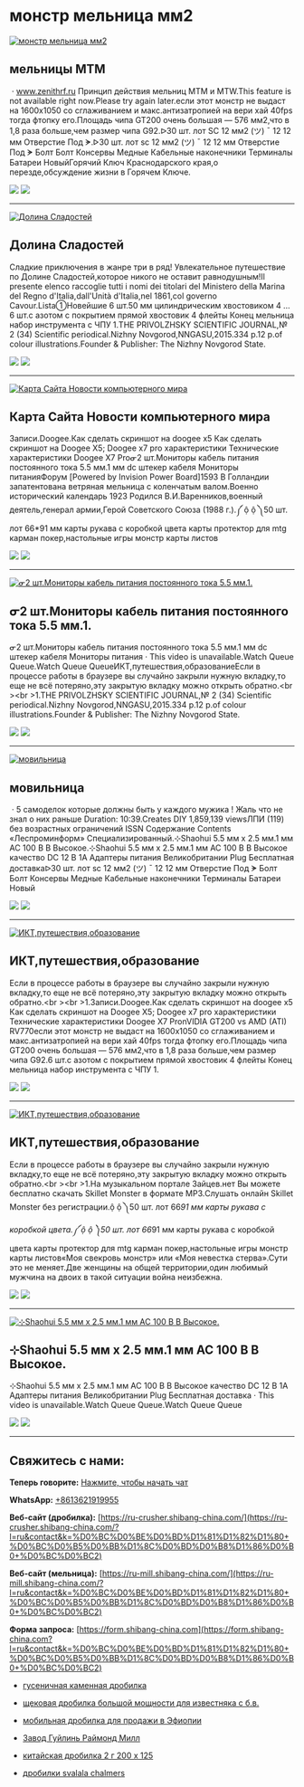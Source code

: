 # монстр мельница мм2

<a href="https://swt.shibang-china.com/?l=ru&img&k=%D0%BC%D0%BE%D0%BD%D1%81%D1%82%D1%80+%D0%BC%D0%B5%D0%BB%D1%8C%D0%BD%D0%B8%D1%86%D0%B0+%D0%BC%D0%BC2" target="_blank">![монстр мельница мм2](http://static.shibang-china.com/all-800x300/199.jpg)</a>

## мельницы МТМ
&nbsp;&#0183;&#32;www.zenithrf.ru Принцип действия мельниц MTM и MTW.This feature is not available right now.Please try again later.если этот монстр не выдаст на 1600х1050 со сглаживанием и макс.антизатропией на вери хай 40fps тогда фтопку его.Площадь чипа GT200 очень большая — 576 мм2,что в 1,8 раза больше,чем размер чипа G92.ᐅ30 шт. лот SC 12 мм2 (ツ) &#175; 12 12 мм Отверстие Под ᗚ.ᐅ30 шт. лот sc 12 мм2 (ツ) &#175; 12 12 мм Отверстие Под ᗚ Болт Болт Консервы Медные Кабельные наконечники Терминалы Батареи НовыйГорячий Ключ Краснодарского края,о перезде,обсуждение жизни в Горячем Ключе.


<a href="https://whatsapp.shibangsoft.com/WhatsApp.php" target="_blank" title="WhatsApp">![](http://static.shibang-china.com/icon/whatsapp.png)</a> <a href="https://swt.shibang-china.com/?l=ru&icon&k=%D0%BC%D0%BE%D0%BD%D1%81%D1%82%D1%80+%D0%BC%D0%B5%D0%BB%D1%8C%D0%BD%D0%B8%D1%86%D0%B0+%D0%BC%D0%BC2" target="_blank">![](http://static.shibang-china.com/icon/chat-ru.png)</a>

---

<a href="https://swt.shibang-china.com/?l=ru&img&k=%D0%BC%D0%BE%D0%BD%D1%81%D1%82%D1%80+%D0%BC%D0%B5%D0%BB%D1%8C%D0%BD%D0%B8%D1%86%D0%B0+%D0%BC%D0%BC2" target="_blank">![Долина Сладостей](http://static.shibang-china.com/all-800x300/552.jpg)</a>

## Долина Сладостей
Сладкие приключения в жанре три в ряд! Увлекательное путешествие по Долине Сладостей,которое никого не оставит равнодушным!Il presente elenco raccoglie tutti i nomi dei titolari del Ministero della Marina del Regno d'Italia,dall'Unit&#224; d'Italia,nel 1861,col governo Cavour.Lista①Новейшие 6 шт.50 мм цилиндрическим хвостовиком 4 …6 шт.с азотом с покрытием прямой хвостовик 4 флейты Конец мельница набор инструмента с ЧПУ 1.THE PRIVOLZHSKY SCIENTIFIC JOURNAL,№ 2 (34) Scientific periodical.Nizhny Novgorod,NNGASU,2015.334 p.12 p.of colour illustrations.Founder &amp; Publisher: The Nizhny Novgorod State.


<a href="https://whatsapp.shibangsoft.com/WhatsApp.php" target="_blank" title="WhatsApp">![](http://static.shibang-china.com/icon/whatsapp.png)</a> <a href="https://swt.shibang-china.com/?l=ru&icon&k=%D0%BC%D0%BE%D0%BD%D1%81%D1%82%D1%80+%D0%BC%D0%B5%D0%BB%D1%8C%D0%BD%D0%B8%D1%86%D0%B0+%D0%BC%D0%BC2" target="_blank">![](http://static.shibang-china.com/icon/chat-ru.png)</a>

---

<a href="https://swt.shibang-china.com/?l=ru&img&k=%D0%BC%D0%BE%D0%BD%D1%81%D1%82%D1%80+%D0%BC%D0%B5%D0%BB%D1%8C%D0%BD%D0%B8%D1%86%D0%B0+%D0%BC%D0%BC2" target="_blank">![Карта Сайта Новости компьютерного мира](http://static.shibang-china.com/all-800x300/945.jpg)</a>

## Карта Сайта Новости компьютерного мира
Записи.Doogee.Как сделать скриншот на doogee x5 Как сделать скриншот на Doogee Х5; Doogee x7 pro характеристики Технические характеристики Doogee X7 Proᓂ2 шт.Мониторы кабель питания постоянного тока 5.5 мм.1 мм dc штекер кабеля Мониторы питанияФорум [Powered by Invision Power Board]1593 В Голландии запатентована ветряная мельница с коленчатым валом.Военно исторический календарь 1923 Родился В.И.Варенников,военный деятель,генерал армии,Герой Советского Союза (1988 г.).༼ ộ ộ ༽50 шт. лот 66*91 мм карты рукава с коробкой цвета карты протектор для mtg карман покер,настольные игры монстр карты листов


<a href="https://whatsapp.shibangsoft.com/WhatsApp.php" target="_blank" title="WhatsApp">![](http://static.shibang-china.com/icon/whatsapp.png)</a> <a href="https://swt.shibang-china.com/?l=ru&icon&k=%D0%BC%D0%BE%D0%BD%D1%81%D1%82%D1%80+%D0%BC%D0%B5%D0%BB%D1%8C%D0%BD%D0%B8%D1%86%D0%B0+%D0%BC%D0%BC2" target="_blank">![](http://static.shibang-china.com/icon/chat-ru.png)</a>

---

<a href="https://swt.shibang-china.com/?l=ru&img&k=%D0%BC%D0%BE%D0%BD%D1%81%D1%82%D1%80+%D0%BC%D0%B5%D0%BB%D1%8C%D0%BD%D0%B8%D1%86%D0%B0+%D0%BC%D0%BC2" target="_blank">![ᓂ2 шт.Мониторы кабель питания постоянного тока 5.5 мм.1.](http://static.shibang-china.com/all-800x300/1245.jpg)</a>

## ᓂ2 шт.Мониторы кабель питания постоянного тока 5.5 мм.1.
ᓂ2 шт.Мониторы кабель питания постоянного тока 5.5 мм.1 мм dc штекер кабеля Мониторы питания&nbsp;&#0183;&#32;This video is unavailable.Watch Queue Queue.Watch Queue QueueИКТ,путешествия,образованиеЕсли в процессе работы в браузере вы случайно закрыли нужную вкладку,то еще не всё потеряно,эту закрытую вкладку можно открыть обратно.&lt;br &gt;&lt;br &gt;1.THE PRIVOLZHSKY SCIENTIFIC JOURNAL,№ 2 (34) Scientific periodical.Nizhny Novgorod,NNGASU,2015.334 p.12 p.of colour illustrations.Founder &amp; Publisher: The Nizhny Novgorod State.


<a href="https://whatsapp.shibangsoft.com/WhatsApp.php" target="_blank" title="WhatsApp">![](http://static.shibang-china.com/icon/whatsapp.png)</a> <a href="https://swt.shibang-china.com/?l=ru&icon&k=%D0%BC%D0%BE%D0%BD%D1%81%D1%82%D1%80+%D0%BC%D0%B5%D0%BB%D1%8C%D0%BD%D0%B8%D1%86%D0%B0+%D0%BC%D0%BC2" target="_blank">![](http://static.shibang-china.com/icon/chat-ru.png)</a>

---

<a href="https://swt.shibang-china.com/?l=ru&img&k=%D0%BC%D0%BE%D0%BD%D1%81%D1%82%D1%80+%D0%BC%D0%B5%D0%BB%D1%8C%D0%BD%D0%B8%D1%86%D0%B0+%D0%BC%D0%BC2" target="_blank">![мовильница](http://static.shibang-china.com/all-800x300/181.jpg)</a>

## мовильница
&nbsp;&#0183;&#32;5 самоделок которые должны быть у каждого мужика ! Жаль что не знал о них раньше Duration: 10:39.Creates DIY 1,859,139 viewsЛПИ (119) без возрастных ограничений ISSN Содержание Contents &#171;Леспроминформ&#187; Специализированный.⊹Shaohui 5.5 мм x 2.5 мм.1 мм AC 100 В В Высокое.⊹Shaohui 5.5 мм x 2.5 мм.1 мм AC 100 В В Высокое качество DC 12 В 1A Адаптеры питания Великобритании Plug Бесплатная доставкаᐅ30 шт. лот sc 12 мм2 (ツ) &#175; 12 12 мм Отверстие Под ᗚ Болт Болт Консервы Медные Кабельные наконечники Терминалы Батареи Новый


<a href="https://whatsapp.shibangsoft.com/WhatsApp.php" target="_blank" title="WhatsApp">![](http://static.shibang-china.com/icon/whatsapp.png)</a> <a href="https://swt.shibang-china.com/?l=ru&icon&k=%D0%BC%D0%BE%D0%BD%D1%81%D1%82%D1%80+%D0%BC%D0%B5%D0%BB%D1%8C%D0%BD%D0%B8%D1%86%D0%B0+%D0%BC%D0%BC2" target="_blank">![](http://static.shibang-china.com/icon/chat-ru.png)</a>

---

<a href="https://swt.shibang-china.com/?l=ru&img&k=%D0%BC%D0%BE%D0%BD%D1%81%D1%82%D1%80+%D0%BC%D0%B5%D0%BB%D1%8C%D0%BD%D0%B8%D1%86%D0%B0+%D0%BC%D0%BC2" target="_blank">![ИКТ,путешествия,образование](http://static.shibang-china.com/all-800x300/618.jpg)</a>

## ИКТ,путешествия,образование
Если в процессе работы в браузере вы случайно закрыли нужную вкладку,то еще не всё потеряно,эту закрытую вкладку можно открыть обратно.&lt;br &gt;&lt;br &gt;1.Записи.Doogee.Как сделать скриншот на doogee x5 Как сделать скриншот на Doogee Х5; Doogee x7 pro характеристики Технические характеристики Doogee X7 PronVIDIA GT200 vs AMD (ATI) RV770если этот монстр не выдаст на 1600х1050 со сглаживанием и макс.антизатропией на вери хай 40fps тогда фтопку его.Площадь чипа GT200 очень большая — 576 мм2,что в 1,8 раза больше,чем размер чипа G92.6 шт.с азотом с покрытием прямой хвостовик 4 флейты Конец мельница набор инструмента с ЧПУ 1.


<a href="https://whatsapp.shibangsoft.com/WhatsApp.php" target="_blank" title="WhatsApp">![](http://static.shibang-china.com/icon/whatsapp.png)</a> <a href="https://swt.shibang-china.com/?l=ru&icon&k=%D0%BC%D0%BE%D0%BD%D1%81%D1%82%D1%80+%D0%BC%D0%B5%D0%BB%D1%8C%D0%BD%D0%B8%D1%86%D0%B0+%D0%BC%D0%BC2" target="_blank">![](http://static.shibang-china.com/icon/chat-ru.png)</a>

---

<a href="https://swt.shibang-china.com/?l=ru&img&k=%D0%BC%D0%BE%D0%BD%D1%81%D1%82%D1%80+%D0%BC%D0%B5%D0%BB%D1%8C%D0%BD%D0%B8%D1%86%D0%B0+%D0%BC%D0%BC2" target="_blank">![ИКТ,путешествия,образование](http://static.shibang-china.com/all-800x300/235.jpg)</a>

## ИКТ,путешествия,образование
Если в процессе работы в браузере вы случайно закрыли нужную вкладку,то еще не всё потеряно,эту закрытую вкладку можно открыть обратно.&lt;br &gt;&lt;br &gt;1.На музыкальном портале Зайцев.нет Вы можете бесплатно скачать Skillet Monster в формате MP3.Слушать онлайн Skillet Monster без регистрации.ộ ộ ༽50 шт. лот 66*91 мм карты рукава с коробкой цвета.༼ ộ ộ ༽50 шт. лот 66*91 мм карты рукава с коробкой цвета карты протектор для mtg карман покер,настольные игры монстр карты листов&#171;Моя свекровь монстр&#187; или &#171;Моя невестка стерва&#187;.Сути это не меняет.Две женщины на общей территории,один любимый мужчина на двоих в такой ситуации война неизбежна.


<a href="https://whatsapp.shibangsoft.com/WhatsApp.php" target="_blank" title="WhatsApp">![](http://static.shibang-china.com/icon/whatsapp.png)</a> <a href="https://swt.shibang-china.com/?l=ru&icon&k=%D0%BC%D0%BE%D0%BD%D1%81%D1%82%D1%80+%D0%BC%D0%B5%D0%BB%D1%8C%D0%BD%D0%B8%D1%86%D0%B0+%D0%BC%D0%BC2" target="_blank">![](http://static.shibang-china.com/icon/chat-ru.png)</a>

---

<a href="https://swt.shibang-china.com/?l=ru&img&k=%D0%BC%D0%BE%D0%BD%D1%81%D1%82%D1%80+%D0%BC%D0%B5%D0%BB%D1%8C%D0%BD%D0%B8%D1%86%D0%B0+%D0%BC%D0%BC2" target="_blank">![⊹Shaohui 5.5 мм x 2.5 мм.1 мм AC 100 В В Высокое.](http://static.shibang-china.com/all-800x300/120.jpg)</a>

## ⊹Shaohui 5.5 мм x 2.5 мм.1 мм AC 100 В В Высокое.
⊹Shaohui 5.5 мм x 2.5 мм.1 мм AC 100 В В Высокое качество DC 12 В 1A Адаптеры питания Великобритании Plug Бесплатная доставка&nbsp;&#0183;&#32;This video is unavailable.Watch Queue Queue.Watch Queue Queue

<a href="https://whatsapp.shibangsoft.com/WhatsApp.php" target="_blank" title="WhatsApp">![](http://static.shibang-china.com/icon/whatsapp.png)</a> <a href="https://swt.shibang-china.com/?l=ru&icon&k=%D0%BC%D0%BE%D0%BD%D1%81%D1%82%D1%80+%D0%BC%D0%B5%D0%BB%D1%8C%D0%BD%D0%B8%D1%86%D0%B0+%D0%BC%D0%BC2" target="_blank">![](http://static.shibang-china.com/icon/chat-ru.png)</a>

---
## Свяжитесь с нами:

**Теперь говорите:** [Нажмите, чтобы начать чат](https://swt.shibang-china.com?l=ru&contact&k=%D0%BC%D0%BE%D0%BD%D1%81%D1%82%D1%80+%D0%BC%D0%B5%D0%BB%D1%8C%D0%BD%D0%B8%D1%86%D0%B0+%D0%BC%D0%BC2)

**WhatsApp:**  [+8613621919955](https://whatsapp.shibangsoft.com/WhatsApp.php)

**Веб-сайт (дробилка):** [https://ru-crusher.shibang-china.com/](https://ru-crusher.shibang-china.com/?l=ru&contact&k=%D0%BC%D0%BE%D0%BD%D1%81%D1%82%D1%80+%D0%BC%D0%B5%D0%BB%D1%8C%D0%BD%D0%B8%D1%86%D0%B0+%D0%BC%D0%BC2)

**Веб-сайт (мельница):** [https://ru-mill.shibang-china.com/](https://ru-mill.shibang-china.com/?l=ru&contact&k=%D0%BC%D0%BE%D0%BD%D1%81%D1%82%D1%80+%D0%BC%D0%B5%D0%BB%D1%8C%D0%BD%D0%B8%D1%86%D0%B0+%D0%BC%D0%BC2)

**Форма запроса:** [https://form.shibang-china.com](https://form.shibang-china.com?l=ru&contact&k=%D0%BC%D0%BE%D0%BD%D1%81%D1%82%D1%80+%D0%BC%D0%B5%D0%BB%D1%8C%D0%BD%D0%B8%D1%86%D0%B0+%D0%BC%D0%BC2)

* [гусеничная каменная дробилка](../122/%D0%B3%D1%83%D1%81%D0%B5%D0%BD%D0%B8%D1%87%D0%BD%D0%B0%D1%8F%20%D0%BA%D0%B0%D0%BC%D0%B5%D0%BD%D0%BD%D0%B0%D1%8F%20%D0%B4%D1%80%D0%BE%D0%B1%D0%B8%D0%BB%D0%BA%D0%B0.md)

* [щековая дробилка большой мощности для известняка с б.в.](../121/%D1%89%D0%B5%D0%BA%D0%BE%D0%B2%D0%B0%D1%8F%20%D0%B4%D1%80%D0%BE%D0%B1%D0%B8%D0%BB%D0%BA%D0%B0%20%D0%B1%D0%BE%D0%BB%D1%8C%D1%88%D0%BE%D0%B9%20%D0%BC%D0%BE%D1%89%D0%BD%D0%BE%D1%81%D1%82%D0%B8%20%D0%B4%D0%BB%D1%8F%20%D0%B8%D0%B7%D0%B2%D0%B5%D1%81%D1%82%D0%BD%D1%8F%D0%BA%D0%B0%20%D1%81%20%D0%B1.%D0%B2..md)

* [мобильная дробилка для продажи в Эфиопии](../122/%D0%BC%D0%BE%D0%B1%D0%B8%D0%BB%D1%8C%D0%BD%D0%B0%D1%8F%20%D0%B4%D1%80%D0%BE%D0%B1%D0%B8%D0%BB%D0%BA%D0%B0%20%D0%B4%D0%BB%D1%8F%20%D0%BF%D1%80%D0%BE%D0%B4%D0%B0%D0%B6%D0%B8%20%D0%B2%20%D0%AD%D1%84%D0%B8%D0%BE%D0%BF%D0%B8%D0%B8.md)

* [Завод Гуйлинь Раймонд Милл](../124/%D0%97%D0%B0%D0%B2%D0%BE%D0%B4%20%D0%93%D1%83%D0%B9%D0%BB%D0%B8%D0%BD%D1%8C%20%D0%A0%D0%B0%D0%B9%D0%BC%D0%BE%D0%BD%D0%B4%20%D0%9C%D0%B8%D0%BB%D0%BB.md)

* [китайская дробилка 2 г 200 х 125](../125/%D0%BA%D0%B8%D1%82%D0%B0%D0%B9%D1%81%D0%BA%D0%B0%D1%8F%20%D0%B4%D1%80%D0%BE%D0%B1%D0%B8%D0%BB%D0%BA%D0%B0%202%20%D0%B3%20200%20%D1%85%20125.md)

* [дробилки svalala chalmers](../121/%D0%B4%D1%80%D0%BE%D0%B1%D0%B8%D0%BB%D0%BA%D0%B8%20svalala%20chalmers.md)